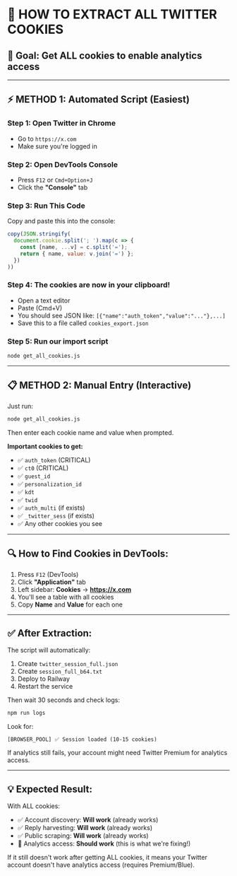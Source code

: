 # 🍪 HOW TO EXTRACT ALL TWITTER COOKIES

## 🎯 **Goal**: Get ALL cookies to enable analytics access

---

## ⚡ **METHOD 1: Automated Script** (Easiest)

### Step 1: Open Twitter in Chrome
- Go to `https://x.com`
- Make sure you're logged in

### Step 2: Open DevTools Console
- Press `F12` or `Cmd+Option+J`
- Click the **"Console"** tab

### Step 3: Run This Code
Copy and paste this into the console:

```javascript
copy(JSON.stringify(
  document.cookie.split('; ').map(c => {
    const [name, ...v] = c.split('=');
    return { name, value: v.join('=') };
  })
))
```

### Step 4: The cookies are now in your clipboard!
- Open a text editor
- Paste (Cmd+V)
- You should see JSON like: `[{"name":"auth_token","value":"..."},...]`
- Save this to a file called `cookies_export.json`

### Step 5: Run our import script
```bash
node get_all_cookies.js
```

---

## 📋 **METHOD 2: Manual Entry** (Interactive)

Just run:
```bash
node get_all_cookies.js
```

Then enter each cookie name and value when prompted.

**Important cookies to get:**
- ✅ `auth_token` (CRITICAL)
- ✅ `ct0` (CRITICAL)
- ✅ `guest_id`
- ✅ `personalization_id`
- ✅ `kdt`
- ✅ `twid`
- ✅ `auth_multi` (if exists)
- ✅ `_twitter_sess` (if exists)
- ✅ Any other cookies you see

---

## 🔍 **How to Find Cookies in DevTools:**

1. Press `F12` (DevTools)
2. Click **"Application"** tab
3. Left sidebar: **Cookies** → **https://x.com**
4. You'll see a table with all cookies
5. Copy **Name** and **Value** for each one

---

## ✅ **After Extraction:**

The script will automatically:
1. Create `twitter_session_full.json`
2. Create `session_full_b64.txt`
3. Deploy to Railway
4. Restart the service

Then wait 30 seconds and check logs:
```bash
npm run logs
```

Look for:
```
[BROWSER_POOL] ✅ Session loaded (10-15 cookies)
```

If analytics still fails, your account might need Twitter Premium for analytics access.

---

## 💡 **Expected Result:**

With ALL cookies:
- ✅ Account discovery: **Will work** (already works)
- ✅ Reply harvesting: **Will work** (already works)
- ✅ Public scraping: **Will work** (already works)
- 🎯 Analytics access: **Should work** (this is what we're fixing!)

If it still doesn't work after getting ALL cookies, it means your Twitter account doesn't have analytics access (requires Premium/Blue).

